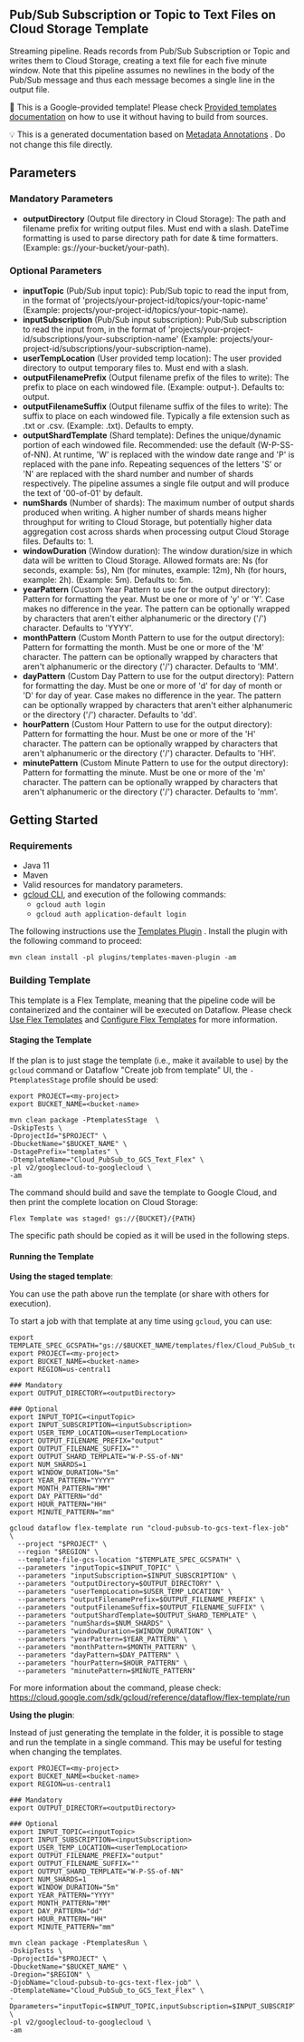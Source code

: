 Pub/Sub Subscription or Topic to Text Files on Cloud Storage Template
---
Streaming pipeline. Reads records from Pub/Sub Subscription or Topic and writes them to Cloud Storage, creating a text file for each five minute window. Note that this pipeline assumes no newlines in the body of the Pub/Sub message and thus each message becomes a single line in the output file.

:memo: This is a Google-provided template! Please
check [Provided templates documentation](https://cloud.google.com/dataflow/docs/guides/templates/provided/pubsub-topic-subscription-to-text)
on how to use it without having to build from sources.

:bulb: This is a generated documentation based
on [Metadata Annotations](https://github.com/GoogleCloudPlatform/DataflowTemplates#metadata-annotations)
. Do not change this file directly.

## Parameters

### Mandatory Parameters

* **outputDirectory** (Output file directory in Cloud Storage): The path and filename prefix for writing output files. Must end with a slash. DateTime formatting is used to parse directory path for date & time formatters. (Example: gs://your-bucket/your-path).

### Optional Parameters

* **inputTopic** (Pub/Sub input topic): Pub/Sub topic to read the input from, in the format of 'projects/your-project-id/topics/your-topic-name' (Example: projects/your-project-id/topics/your-topic-name).
* **inputSubscription** (Pub/Sub input subscription): Pub/Sub subscription to read the input from, in the format of 'projects/your-project-id/subscriptions/your-subscription-name' (Example: projects/your-project-id/subscriptions/your-subscription-name).
* **userTempLocation** (User provided temp location): The user provided directory to output temporary files to. Must end with a slash.
* **outputFilenamePrefix** (Output filename prefix of the files to write): The prefix to place on each windowed file. (Example: output-). Defaults to: output.
* **outputFilenameSuffix** (Output filename suffix of the files to write): The suffix to place on each windowed file. Typically a file extension such as .txt or .csv. (Example: .txt). Defaults to empty.
* **outputShardTemplate** (Shard template): Defines the unique/dynamic portion of each windowed file. Recommended: use the default (W-P-SS-of-NN). At runtime, 'W' is replaced with the window date range and 'P' is replaced with the pane info. Repeating sequences of the letters 'S' or 'N' are replaced with the shard number and number of shards respectively. The pipeline assumes a single file output and will produce the text of '00-of-01' by default.
* **numShards** (Number of shards): The maximum number of output shards produced when writing. A higher number of shards means higher throughput for writing to Cloud Storage, but potentially higher data aggregation cost across shards when processing output Cloud Storage files. Defaults to: 1.
* **windowDuration** (Window duration): The window duration/size in which data will be written to Cloud Storage. Allowed formats are: Ns (for seconds, example: 5s), Nm (for minutes, example: 12m), Nh (for hours, example: 2h). (Example: 5m). Defaults to: 5m.
* **yearPattern** (Custom Year Pattern to use for the output directory): Pattern for formatting the year. Must be one or more of 'y' or 'Y'. Case makes no difference in the year. The pattern can be optionally wrapped by characters that aren't either alphanumeric or the directory ('/') character. Defaults to 'YYYY'.
* **monthPattern** (Custom Month Pattern to use for the output directory): Pattern for formatting the month. Must be one or more of the 'M' character. The pattern can be optionally wrapped by characters that aren't alphanumeric or the directory ('/') character. Defaults to 'MM'.
* **dayPattern** (Custom Day Pattern to use for the output directory): Pattern for formatting the day. Must be one or more of 'd' for day of month or 'D' for day of year. Case makes no difference in the year. The pattern can be optionally wrapped by characters that aren't either alphanumeric or the directory ('/') character. Defaults to 'dd'.
* **hourPattern** (Custom Hour Pattern to use for the output directory): Pattern for formatting the hour. Must be one or more of the 'H' character. The pattern can be optionally wrapped by characters that aren't alphanumeric or the directory ('/') character. Defaults to 'HH'.
* **minutePattern** (Custom Minute Pattern to use for the output directory): Pattern for formatting the minute. Must be one or more of the 'm' character. The pattern can be optionally wrapped by characters that aren't alphanumeric or the directory ('/') character. Defaults to 'mm'.

## Getting Started

### Requirements

* Java 11
* Maven
* Valid resources for mandatory parameters.
* [gcloud CLI](https://cloud.google.com/sdk/gcloud), and execution of the
  following commands:
    * `gcloud auth login`
    * `gcloud auth application-default login`

The following instructions use the
[Templates Plugin](https://github.com/GoogleCloudPlatform/DataflowTemplates#templates-plugin)
. Install the plugin with the following command to proceed:

```shell
mvn clean install -pl plugins/templates-maven-plugin -am
```

### Building Template

This template is a Flex Template, meaning that the pipeline code will be
containerized and the container will be executed on Dataflow. Please
check [Use Flex Templates](https://cloud.google.com/dataflow/docs/guides/templates/using-flex-templates)
and [Configure Flex Templates](https://cloud.google.com/dataflow/docs/guides/templates/configuring-flex-templates)
for more information.

#### Staging the Template

If the plan is to just stage the template (i.e., make it available to use) by
the `gcloud` command or Dataflow "Create job from template" UI,
the `-PtemplatesStage` profile should be used:

```shell
export PROJECT=<my-project>
export BUCKET_NAME=<bucket-name>

mvn clean package -PtemplatesStage  \
-DskipTests \
-DprojectId="$PROJECT" \
-DbucketName="$BUCKET_NAME" \
-DstagePrefix="templates" \
-DtemplateName="Cloud_PubSub_to_GCS_Text_Flex" \
-pl v2/googlecloud-to-googlecloud \
-am
```

The command should build and save the template to Google Cloud, and then print
the complete location on Cloud Storage:

```
Flex Template was staged! gs://{BUCKET}/{PATH}
```

The specific path should be copied as it will be used in the following steps.

#### Running the Template

**Using the staged template**:

You can use the path above run the template (or share with others for execution).

To start a job with that template at any time using `gcloud`, you can use:

```shell
export TEMPLATE_SPEC_GCSPATH="gs://$BUCKET_NAME/templates/flex/Cloud_PubSub_to_GCS_Text_Flex"
export PROJECT=<my-project>
export BUCKET_NAME=<bucket-name>
export REGION=us-central1

### Mandatory
export OUTPUT_DIRECTORY=<outputDirectory>

### Optional
export INPUT_TOPIC=<inputTopic>
export INPUT_SUBSCRIPTION=<inputSubscription>
export USER_TEMP_LOCATION=<userTempLocation>
export OUTPUT_FILENAME_PREFIX="output"
export OUTPUT_FILENAME_SUFFIX=""
export OUTPUT_SHARD_TEMPLATE="W-P-SS-of-NN"
export NUM_SHARDS=1
export WINDOW_DURATION="5m"
export YEAR_PATTERN="YYYY"
export MONTH_PATTERN="MM"
export DAY_PATTERN="dd"
export HOUR_PATTERN="HH"
export MINUTE_PATTERN="mm"

gcloud dataflow flex-template run "cloud-pubsub-to-gcs-text-flex-job" \
  --project "$PROJECT" \
  --region "$REGION" \
  --template-file-gcs-location "$TEMPLATE_SPEC_GCSPATH" \
  --parameters "inputTopic=$INPUT_TOPIC" \
  --parameters "inputSubscription=$INPUT_SUBSCRIPTION" \
  --parameters "outputDirectory=$OUTPUT_DIRECTORY" \
  --parameters "userTempLocation=$USER_TEMP_LOCATION" \
  --parameters "outputFilenamePrefix=$OUTPUT_FILENAME_PREFIX" \
  --parameters "outputFilenameSuffix=$OUTPUT_FILENAME_SUFFIX" \
  --parameters "outputShardTemplate=$OUTPUT_SHARD_TEMPLATE" \
  --parameters "numShards=$NUM_SHARDS" \
  --parameters "windowDuration=$WINDOW_DURATION" \
  --parameters "yearPattern=$YEAR_PATTERN" \
  --parameters "monthPattern=$MONTH_PATTERN" \
  --parameters "dayPattern=$DAY_PATTERN" \
  --parameters "hourPattern=$HOUR_PATTERN" \
  --parameters "minutePattern=$MINUTE_PATTERN"
```

For more information about the command, please check:
https://cloud.google.com/sdk/gcloud/reference/dataflow/flex-template/run


**Using the plugin**:

Instead of just generating the template in the folder, it is possible to stage
and run the template in a single command. This may be useful for testing when
changing the templates.

```shell
export PROJECT=<my-project>
export BUCKET_NAME=<bucket-name>
export REGION=us-central1

### Mandatory
export OUTPUT_DIRECTORY=<outputDirectory>

### Optional
export INPUT_TOPIC=<inputTopic>
export INPUT_SUBSCRIPTION=<inputSubscription>
export USER_TEMP_LOCATION=<userTempLocation>
export OUTPUT_FILENAME_PREFIX="output"
export OUTPUT_FILENAME_SUFFIX=""
export OUTPUT_SHARD_TEMPLATE="W-P-SS-of-NN"
export NUM_SHARDS=1
export WINDOW_DURATION="5m"
export YEAR_PATTERN="YYYY"
export MONTH_PATTERN="MM"
export DAY_PATTERN="dd"
export HOUR_PATTERN="HH"
export MINUTE_PATTERN="mm"

mvn clean package -PtemplatesRun \
-DskipTests \
-DprojectId="$PROJECT" \
-DbucketName="$BUCKET_NAME" \
-Dregion="$REGION" \
-DjobName="cloud-pubsub-to-gcs-text-flex-job" \
-DtemplateName="Cloud_PubSub_to_GCS_Text_Flex" \
-Dparameters="inputTopic=$INPUT_TOPIC,inputSubscription=$INPUT_SUBSCRIPTION,outputDirectory=$OUTPUT_DIRECTORY,userTempLocation=$USER_TEMP_LOCATION,outputFilenamePrefix=$OUTPUT_FILENAME_PREFIX,outputFilenameSuffix=$OUTPUT_FILENAME_SUFFIX,outputShardTemplate=$OUTPUT_SHARD_TEMPLATE,numShards=$NUM_SHARDS,windowDuration=$WINDOW_DURATION,yearPattern=$YEAR_PATTERN,monthPattern=$MONTH_PATTERN,dayPattern=$DAY_PATTERN,hourPattern=$HOUR_PATTERN,minutePattern=$MINUTE_PATTERN" \
-pl v2/googlecloud-to-googlecloud \
-am
```
